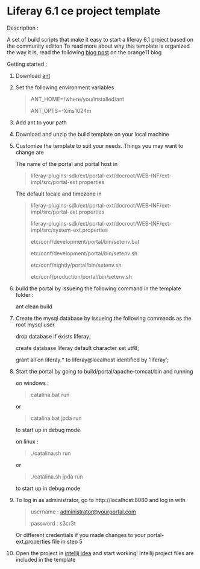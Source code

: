 Liferay 6.1 ce project template
===============================

Description :

A set of build scripts that make it easy to start a liferay 6.1 project based on the community edition
To read more about why this template is organized the way it is, read the following [blog post](http://blog.orange11.nl/2012/05/03/liferay-sdk-development-best-practices/) on the orange11 blog

Getting started :

1. Download [ant](http://ant.apache.org/bindownload.cgi)

2. Set the following environment variables
  
   >ANT_HOME=/where/you/installed/ant
   >
   >ANT_OPTS=-Xms1024m
   
3. Add ant to your path

4. Download and unzip the build template on your local machine

5. Customize the template to suit your needs. Things you may want to change are

   The name of the portal and portal host in

   >liferay-plugins-sdk/ext/portal-ext/docroot/WEB-INF/ext-impl/src/portal-ext.properties

   The default locale and timezone in 

   >liferay-plugins-sdk/ext/portal-ext/docroot/WEB-INF/ext-impl/src/portal-ext.properties
   >
   >liferay-plugins-sdk/ext/portal-ext/docroot/WEB-INF/ext-impl/src/system-ext.properties
   >
   >etc/conf/development/portal/bin/setenv.bat
   >
   >etc/conf/development/portal/bin/setenv.sh
   >
   >etc/conf/nightly/portal/bin/setenv.sh
   >
   >etc/conf/production/portal/bin/setenv.sh

6. build the portal by issueing the following command in the template folder :

   ant clean build

7. Create the mysql database by issueing the following commands as the root mysql user

   drop database if exists liferay;

   create database liferay default character set utf8;

   grant all on liferay.* to liferay@localhost identified by 'liferay';

8. Start the portal by going to build/portal/apache-tomcat/bin and running

   on windows :

      >catalina.bat run

      or 

      >catalina.bat jpda run 

      to start up in debug mode
    
   on linux :

      >./catalina.sh run

      or
    
      >./catalina.sh jpda run
    
   to start up in debug mode

9. To log in as administrator, go to http://localhost:8080 and log in with 

   >username : administrator@yourportal.com
   >
   >password : s3cr3t

   Or different credentials if you made changes to your portal-ext.properties file in step 5

10. Open the project in [intellij idea](http://www.jetbrains.com/idea/) and start working! 
    Intellij project files are included in the template

